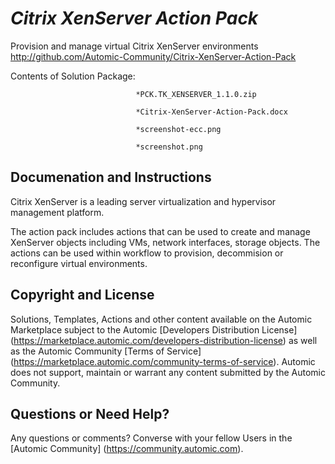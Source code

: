 *Citrix XenServer Action Pack*
=============


Provision and manage virtual Citrix XenServer environments
http://github.com/Automic-Community/Citrix-XenServer-Action-Pack

<!-- List of attached files -->
Contents of Solution Package:

						
								*PCK.TK_XENSERVER_1.1.0.zip
								
								*Citrix-XenServer-Action-Pack.docx
								
								*screenshot-ecc.png
								
								*screenshot.png
								
						


Documenation and Instructions
---

<p>Citrix XenServer is a leading server virtualization and hypervisor management platform.</p>
<p>The action pack includes actions&nbsp;that can be used to create and manage XenServer objects including&nbsp;VMs, network interfaces, storage objects. The actions can be used within workflow to provision, decommision or reconfigure virtual environments.</p>

Copyright and License
---

Solutions, Templates, Actions and other content available on the Automic Marketplace subject to the Automic [Developers Distribution License] (https://marketplace.automic.com/developers-distribution-license) as well as the Automic Community [Terms of Service] (https://marketplace.automic.com/community-terms-of-service).
Automic does not support, maintain or warrant any content submitted by the Automic Community.



Questions or Need Help? 
---
Any questions or comments? Converse with your fellow Users in the [Automic Community] (https://community.automic.com).